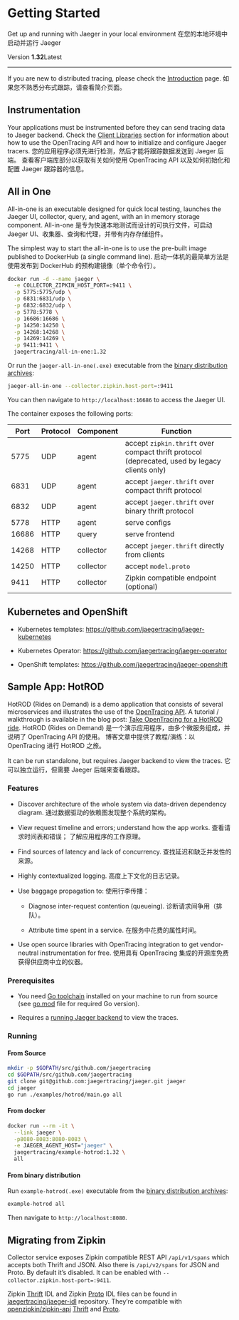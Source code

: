 # Getting Started

Get up and running with Jaeger in your local environment  在您的本地环境中启动并运行 Jaeger

Version **1.32**Latest

------

If you are new to distributed tracing, please check the [Introduction](https://www.jaegertracing.io/docs/1.32/) page.  如果您不熟悉分布式跟踪，请查看简介页面。

## Instrumentation

Your applications must be instrumented before they can send tracing data to Jaeger backend. Check the [Client Libraries](https://www.jaegertracing.io/docs/1.32/client-libraries) section for information about how to use the OpenTracing API and how to initialize and configure Jaeger tracers.  您的应用程序必须先进行检测，然后才能将跟踪数据发送到 Jaeger 后端。 查看客户端库部分以获取有关如何使用 OpenTracing API 以及如何初始化和配置 Jaeger 跟踪器的信息。

## All in One

All-in-one is an executable designed for quick local testing, launches the Jaeger UI, collector, query, and agent, with an in memory storage component.  All-in-one 是专为快速本地测试而设计的可执行文件，可启动 Jaeger UI、收集器、查询和代理，并带有内存存储组件。

The simplest way to start the all-in-one is to use the pre-built image published to DockerHub (a single command line).  启动一体机的最简单方法是使用发布到 DockerHub 的预构建镜像（单个命令行）。

```bash
docker run -d --name jaeger \
  -e COLLECTOR_ZIPKIN_HOST_PORT=:9411 \
  -p 5775:5775/udp \
  -p 6831:6831/udp \
  -p 6832:6832/udp \
  -p 5778:5778 \
  -p 16686:16686 \
  -p 14250:14250 \
  -p 14268:14268 \
  -p 14269:14269 \
  -p 9411:9411 \
  jaegertracing/all-in-one:1.32
```

Or run the `jaeger-all-in-one(.exe)` executable from the [binary distribution archives](https://www.jaegertracing.io/download/):

```bash
jaeger-all-in-one --collector.zipkin.host-port=:9411
```

You can then navigate to `http://localhost:16686` to access the Jaeger UI.

The container exposes the following ports:

| Port | Protocol | Component | Function |
| ---- | -------- | --------- | -------- |
| 5775 | UDP | agent | accept `zipkin.thrift` over compact thrift protocol (deprecated, used by legacy clients only) |
| 6831 | UDP | agent | accept `jaeger.thrift` over compact thrift protocol |
| 6832 | UDP | agent | accept `jaeger.thrift` over binary thrift protocol |
| 5778 | HTTP | agent | serve configs |
| 16686 | HTTP | query | serve frontend |
| 14268 | HTTP | collector | accept `jaeger.thrift` directly from clients |
| 14250 | HTTP | collector | accept `model.proto` |
| 9411  | HTTP | collector | Zipkin compatible endpoint (optional) |

## Kubernetes and OpenShift

- Kubernetes templates: https://github.com/jaegertracing/jaeger-kubernetes

- Kubernetes Operator: https://github.com/jaegertracing/jaeger-operator

- OpenShift templates: https://github.com/jaegertracing/jaeger-openshift

## Sample App: HotROD

HotROD (Rides on Demand) is a demo application that consists of several microservices and illustrates the use of the [OpenTracing API](http://opentracing.io/). A tutorial / walkthrough is available in the blog post: [Take OpenTracing for a HotROD ride](https://medium.com/@YuriShkuro/take-opentracing-for-a-hotrod-ride-f6e3141f7941).  HotROD (Rides on Demand) 是一个演示应用程序，由多个微服务组成，并说明了 OpenTracing API 的使用。 博客文章中提供了教程/演练：以 OpenTracing 进行 HotROD 之旅。

It can be run standalone, but requires Jaeger backend to view the traces.  它可以独立运行，但需要 Jaeger 后端来查看跟踪。

### Features

- Discover architecture of the whole system via data-driven dependency diagram.  通过数据驱动的依赖图发现整个系统的架构。

- View request timeline and errors; understand how the app works.  查看请求时间表和错误； 了解应用程序的工作原理。

- Find sources of latency and lack of concurrency.  查找延迟和缺乏并发性的来源。

- Highly contextualized logging.  高度上下文化的日志记录。

- Use baggage propagation to:  使用行李传播：

  - Diagnose inter-request contention (queueing).  诊断请求间争用（排队）。

  - Attribute time spent in a service.  在服务中花费的属性时间。

- Use open source libraries with OpenTracing integration to get vendor-neutral instrumentation for free.  使用具有 OpenTracing 集成的开源库免费获得供应商中立的仪器。

### Prerequisites

- You need [Go toolchain](https://golang.org/doc/install) installed on your machine to run from source (see [go.mod](https://github.com/jaegertracing/jaeger/blob/master/go.mod) file for required Go version).

- Requires a [running Jaeger backend](https://www.jaegertracing.io/docs/1.32/getting-started/#all-in-one) to view the traces.

### Running

#### From Source

```bash
mkdir -p $GOPATH/src/github.com/jaegertracing
cd $GOPATH/src/github.com/jaegertracing
git clone git@github.com:jaegertracing/jaeger.git jaeger
cd jaeger
go run ./examples/hotrod/main.go all
```

#### From docker

```bash
docker run --rm -it \
  --link jaeger \
  -p8080-8083:8080-8083 \
  -e JAEGER_AGENT_HOST="jaeger" \
  jaegertracing/example-hotrod:1.32 \
  all
```

#### From binary distribution

Run `example-hotrod(.exe)` executable from the [binary distribution archives](https://www.jaegertracing.io/download/):

```bash
example-hotrod all
```

Then navigate to `http://localhost:8080`.

## Migrating from Zipkin

Collector service exposes Zipkin compatible REST API `/api/v1/spans` which accepts both Thrift and JSON. Also there is `/api/v2/spans` for JSON and Proto. By default it’s disabled. It can be enabled with `--collector.zipkin.host-port=:9411`.

Zipkin [Thrift](https://github.com/jaegertracing/jaeger-idl/blob/master/thrift/zipkincore.thrift) IDL and Zipkin [Proto](https://github.com/jaegertracing/jaeger-idl/blob/master/proto/zipkin.proto) IDL files can be found in [jaegertracing/jaeger-idl](https://github.com/jaegertracing/jaeger-idl) repository. They’re compatible with [openzipkin/zipkin-api](https://github.com/openzipkin/zipkin-api) [Thrift](https://github.com/openzipkin/zipkin-api/blob/master/thrift/zipkinCore.thrift) and [Proto](https://github.com/openzipkin/zipkin-api/blob/master/zipkin.proto).

